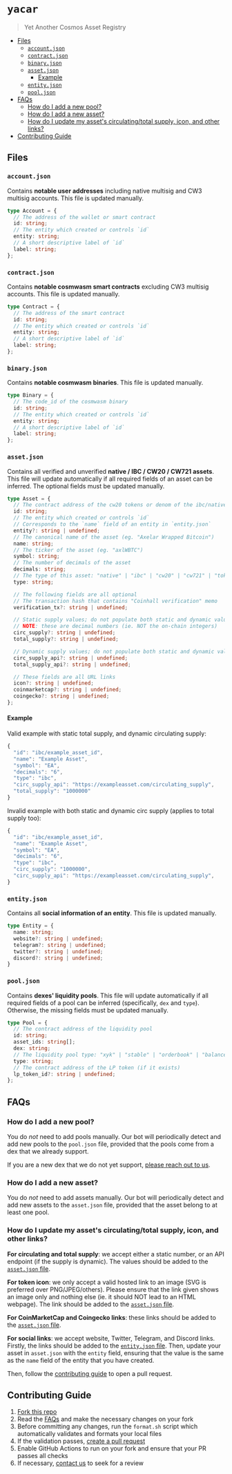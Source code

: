 <!-- omit from toc -->
# `yacar`

> Yet Another Cosmos Asset Registry

- [Files](#files)
  - [`account.json`](#accountjson)
  - [`contract.json`](#contractjson)
  - [`binary.json`](#binaryjson)
  - [`asset.json`](#assetjson)
    - [Example](#example)
  - [`entity.json`](#entityjson)
  - [`pool.json`](#pooljson)
- [FAQs](#faqs)
  - [How do I add a new pool?](#how-do-i-add-a-new-pool)
  - [How do I add a new asset?](#how-do-i-add-a-new-asset)
  - [How do I update my asset's circulating/total supply, icon, and other links?](#how-do-i-update-my-assets-circulatingtotal-supply-icon-and-other-links)
- [Contributing Guide](#contributing-guide)

## Files

### `account.json`

Contains **notable user addresses** including native multisig and CW3 multisig accounts. This file is updated manually.

```ts
type Account = {
  // The address of the wallet or smart contract
  id: string;
  // The entity which created or controls `id`
  entity: string;
  // A short descriptive label of `id`
  label: string;
};
```

### `contract.json`

Contains **notable cosmwasm smart contracts** excluding CW3 multisig accounts. This file is updated manually.

```ts
type Contract = {
  // The address of the smart contract
  id: string;
  // The entity which created or controls `id`
  entity: string;
  // A short descriptive label of `id`
  label: string;
};
```

### `binary.json`

Contains **notable cosmwasm binaries**. This file is updated manually.

```ts
type Binary = {
  // The code_id of the cosmwasm binary
  id: string;
  // The entity which created or controls `id`
  entity: string;
  // A short descriptive label of `id`
  label: string;
};
```

### `asset.json`

Contains all verified and unverified **native / IBC / CW20 / CW721 assets**. This file will update automatically if all required fields of an asset can be inferred. The optional fields must be updated manually.

```ts
type Asset = {
  // The contract address of the cw20 tokens or denom of the ibc/native coins
  id: string;
  // The entity which created or controls `id`
  // Corresponds to the `name` field of an entity in `entity.json`
  entity?: string | undefined;
  // The canonical name of the asset (eg. "Axelar Wrapped Bitcoin")
  name: string;
  // The ticker of the asset (eg. "axlWBTC")
  symbol: string;
  // The number of decimals of the asset
  decimals: string;
  // The type of this asset: "native" | "ibc" | "cw20" | "cw721" | "tokenfactory"
  type: string;

  // The following fields are all optional
  // The transaction hash that contains "Coinhall verification" memo
  verification_tx?: string | undefined;

  // Static supply values; do not populate both static and dynamic values (see example below)
  // NOTE: these are decimal numbers (ie. NOT the on-chain integers)
  circ_supply?: string | undefined;
  total_supply?: string | undefined;

  // Dynamic supply values; do not populate both static and dynamic values (see example below)
  circ_supply_api?: string | undefined;
  total_supply_api?: string | undefined;

  // These fields are all URL links
  icon?: string | undefined;
  coinmarketcap?: string | undefined;
  coingecko?: string | undefined;
};
```

#### Example

Valid example with static total supply, and dynamic circulating supply:

```js
{
  "id": "ibc/example_asset_id",
  "name": "Example Asset",
  "symbol": "EA",
  "decimals": "6",
  "type": "ibc",
  "circ_supply_api": "https://exampleasset.com/circulating_supply",
  "total_supply": "1000000"
}
```

Invalid example with both static and dynamic circ supply (applies to total supply too):

```js
{
  "id": "ibc/example_asset_id",
  "name": "Example Asset",
  "symbol": "EA",
  "decimals": "6",
  "type": "ibc",
  "circ_supply": "1000000",
  "circ_supply_api": "https://exampleasset.com/circulating_supply",
}
```

### `entity.json`

Contains all **social information of an entity**. This file is updated manually.

```ts
type Entity = {
  name: string;
  website?: string | undefined;
  telegram?: string | undefined;
  twitter?: string | undefined;
  discord?: string | undefined;
}
```

### `pool.json`

Contains **dexes' liquidity pools**. This file will update automatically if all required fields of a pool can be inferred (specifically, `dex` and `type`). Otherwise, the missing fields must be updated manually.

```ts
type Pool = {
  // The contract address of the liquidity pool
  id: string;
  asset_ids: string[];
  dex: string;
  // The liquidity pool type: "xyk" | "stable" | "orderbook" | "balancerV1"
  type: string;
  // The contract address of the LP token (if it exists)
  lp_token_id?: string | undefined;
};
```

## FAQs

### How do I add a new pool?

You do *not* need to add pools manually. Our bot will periodically detect and add new pools to the `pool.json` file, provided that the pools come from a dex that we already support.

If you are a new dex that we do not yet support, [please reach out to us](https://t.me/coinhall_org).

### How do I add a new asset?

You do *not* need to add assets manually. Our bot will periodically detect and add new assets to the `asset.json` file, provided that the asset belong to at least one pool.

### How do I update my asset's circulating/total supply, icon, and other links?

**For circulating and total supply**: we accept either a static number, or an API endpoint (if the supply is dynamic). The values should be added to the [`asset.json` file](#assetjson).

**For token icon**: we only accept a valid hosted link to an image (SVG is preferred over PNG/JPEG/others). Please ensure that the link given shows an image only and nothing else (ie. it should NOT lead to an HTML webpage). The link should be added to the [`asset.json` file](#assetjson).

**For CoinMarketCap and Coingecko links**: these links should be added to the [`asset.json` file](#assetjson).

**For social links**: we accept website, Twitter, Telegram, and Discord links. Firstly, the links should be added to the [`entity.json` file](#entityjson). Then, update your asset in `asset.json` with the `entity` field, ensuring that the value is the same as the `name` field of the entity that you have created.

Then, follow the [contributing guide](#contributing) to open a pull request.

## Contributing Guide

1. [Fork this repo](https://github.com/coinhall/yacar/fork)
2. Read the [FAQs](#faqs) and make the necessary changes on your fork
3. Before committing any changes, run the `format.sh` script which automatically validates and formats your local files
4. If the validation passes, [create a pull request](https://github.com/coinhall/yacar/compare)
5. Enable GitHub Actions to run on your fork and ensure that your PR passes all checks
6. If necessary, [contact us](https://t.me/coinhall_org) to seek for a review
